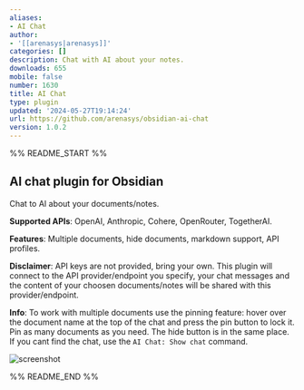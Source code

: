 ```yaml
---
aliases:
- AI Chat
author:
- '[[arenasys|arenasys]]'
categories: []
description: Chat with AI about your notes.
downloads: 655
mobile: false
number: 1630
title: AI Chat
type: plugin
updated: '2024-05-27T19:14:24'
url: https://github.com/arenasys/obsidian-ai-chat
version: 1.0.2
---
```


%% README_START %%

## AI chat plugin for Obsidian

Chat to AI about your documents/notes.

**Supported APIs**: OpenAI, Anthropic, Cohere, OpenRouter, TogetherAI.

**Features**: Multiple documents, hide documents, markdown support, API profiles.

**Disclaimer**: API keys are not provided, bring your own. This plugin will connect to the API provider/endpoint you specify, your chat messages and the content of your choosen documents/notes will be shared with this provider/endpoint.

**Info**: To work with multiple documents use the pinning feature: hover over the document name at the top of the chat and press the pin button to lock it. Pin as many documents as you need. The hide button is in the same place. If you cant find the chat, use the `AI Chat: Show chat` command.

![screenshot](https://github.com/arenasys/obsidian-ai-chat/assets/79061310/a51cc354-18c0-4b27-9927-6f858456d64e)


%% README_END %%